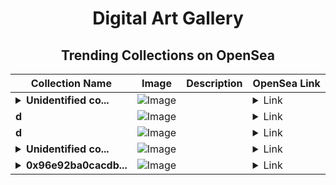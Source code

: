 <div align="center">

# Digital Art Gallery

## Trending Collections on OpenSea

| Collection Name                       | Image                                                                                     | Description                       | OpenSea Link                                                                                          |
|---------------------------------------|-------------------------------------------------------------------------------------------|-----------------------------------|--------------------------------------------------------------------------------------------------------|
| **<details><summary>Unidentified co...</summary>Unidentified contract 04502fbd-3dff-41b0-a19e-0e2bf1be9b81</details>** | ![Image](https://i.seadn.io/s/raw/files/a837708742ad8afcb35eb60ba787976d.jpg?w=500&auto=format?w=200&auto=format) |  | <details><summary>Link</summary>[Unidentified contract 04502fbd-3dff-41b0-a19e-0e2bf1be9b81](https://opensea.io/collection/unidentified-contract-04502fbd-3dff-41b0-a19e-0e2b)</details> |
| **d** | ![Image](https://i.seadn.io/s/raw/files/1a092e792a9266ec815c4ff83d87fdc0.jpg?w=500&auto=format?w=200&auto=format) |  | <details><summary>Link</summary>[d](https://opensea.io/collection/d-4808)</details> |
| **d** | ![Image](https://i.seadn.io/s/raw/files/f20d5b3ed93d4d69d0d04611050454f3.jpg?w=500&auto=format?w=200&auto=format) |  | <details><summary>Link</summary>[d](https://opensea.io/collection/d-4807)</details> |
| **<details><summary>Unidentified co...</summary>Unidentified contract 9868154f-3024-444d-a269-a570dcbf4132</details>** | ![Image](https://i.seadn.io/s/raw/files/a837708742ad8afcb35eb60ba787976d.jpg?w=500&auto=format?w=200&auto=format) |  | <details><summary>Link</summary>[Unidentified contract 9868154f-3024-444d-a269-a570dcbf4132](https://opensea.io/collection/unidentified-contract-9868154f-3024-444d-a269-a570)</details> |
| **<details><summary>0x96e92ba0cacdb...</summary>0x96e92ba0cacdb24544caaafcb854a0bafedfd71b</details>** | ![Image](https://i.seadn.io/s/raw/files/0120dbe70465f91ae019e541cba50a56.jpg?w=500&auto=format?w=200&auto=format) |  | <details><summary>Link</summary>[0x96e92ba0cacdb24544caaafcb854a0bafedfd71b](https://opensea.io/collection/0x96e92ba0cacdb24544caaafcb854a0bafedfd71b)</details> |

</div>